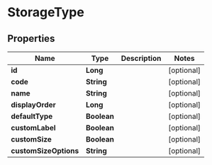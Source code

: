 

# StorageType

## Properties

Name | Type | Description | Notes
------------ | ------------- | ------------- | -------------
**id** | **Long** |  |  [optional]
**code** | **String** |  |  [optional]
**name** | **String** |  |  [optional]
**displayOrder** | **Long** |  |  [optional]
**defaultType** | **Boolean** |  |  [optional]
**customLabel** | **Boolean** |  |  [optional]
**customSize** | **Boolean** |  |  [optional]
**customSizeOptions** | **String** |  |  [optional]



